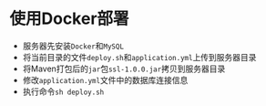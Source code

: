 # 使用Docker部署

* 服务器先安装`Docker`和`MySQL`
* 将当前目录的文件`deploy.sh`和`application.yml`上传到服务器目录
* 将Maven打包后的`jar`包`ssl-1.0.0.jar`拷贝到服务器目录
* 修改`application.yml`文件中的数据库连接信息
* 执行命令`sh deploy.sh`
